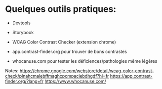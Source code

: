 <!-- .slide: -->

# Quelques outils pratiques:

* Devtools

* Storybook

* WCAG Color Contrast Checker (extension chrome)

* app.contrast-finder.org pour trouver de bons contrastes

* whocanuse.com pour tester les déficiences/pathologies même légères

Notes:
https://chrome.google.com/webstore/detail/wcag-color-contrast-check/plnahcmalebffmaghcpcmpaciebdhgdf?hl=fr
https://app.contrast-finder.org/?lang=fr
https://www.whocanuse.com/
